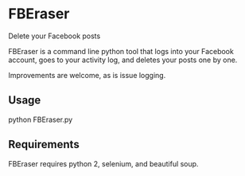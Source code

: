 # FBEraser
Delete your Facebook posts

FBEraser is a command line python tool that logs into your Facebook account, goes to your activity log, and deletes your posts one by one.

Improvements are welcome, as is issue logging.

## Usage
python FBEraser.py <username> <password>

## Requirements
FBEraser requires python 2, selenium, and beautiful soup.
